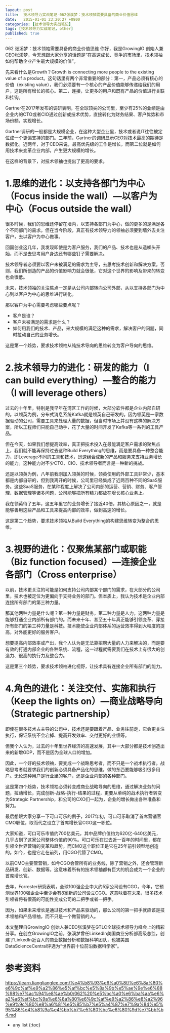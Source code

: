 ```yaml
---
layout: post
title:  技术领导力实战笔记-062张溪梦：技术领袖需要具备的商业价值思维
date:   2015-01-01 23:20:27 +0800
categories: [技术领导力实战笔记]
tags: [技术领导力实战笔记, other]
published: true
---
```




062 张溪梦：技术领袖需要具备的商业价值思维
你好，我是GrowingIO 创始人兼CEO张溪梦，今天想跟大家分享的话题是“在高速成长、竞争的市场里，技术领袖如何帮助企业产生最大规模的价值”。

先来看什么是Growth？Growth is connecting more people to the existing value of a product。这句话里有两个非常重要的部分：第一，产品必须有核心的价值（existing value），我们必须要有一个核心的产品价值能够传递给我们的用户，这是所有增长的核心。第二，连接，让更多的用户和既有产品的价值进行关联和挂钩。

Gartner在2017年发布的调研表明，在全球顶尖的公司里，至少有25%的业绩是由企业内的CTO或者CIO通过创新或技术优势，直接转化为财务结果、客户优势和市场份额，实现增长。

Gartner调研的一般都是大规模企业，在这种大型企业里，技术或者说IT往往被定位成一个更偏支持的部门。三年前，Gartner的调研显示CEO对技术最高的期待是数据化。近两年，对于CEO来说，最高优先级的工作是增长，而第二位就是如何用技术来变革企业内部，产生更大规模的增长。

在这样的背景下，对技术领袖也提出了更高的要求。

# 1.思维的进化：以支持各部门为中心（Focus inside the wall）—以客户为中心（Focus outside the wall）

很多时候，我们的思维还停留在墙内，以支持各部门为中心，做的更多的是满足各个不同部门的需求。但在当今阶段，真正有技术领导力的领袖必须要到墙外去关注客户，去以客户为中心做事。

回国创业这几年，我发现即使是为客户服务，我们的产品、技术也是从造榔头开始，而不是去思考用户身边还有哪些钉子需要解决。

技术领导者必须要以客户未被满足的需求为主导，去思考技术创新和解决方案。否则，我们所创造的产品的价值影响力就会很低，它对这个世界的影响及带来的转变也会很低。

未来，技术领袖的关注焦点一定是从公司内部转向公司外部，从以支持各部门为中心到以客户为中心的思维进行转化。

那以客户为中心需要考虑哪些要点呢？

* 客户是谁？
* 客户未被满足的需求是什么？
* 如何用我们的技术、产品，来大规模的满足这种的需求，解决客户的问题，同时拉动自己的业务增长。

这是第一个趋势，要求技术领袖从纯技术导向的思维转变为客户导向的思维。

# 2.技术领导力的进化：研发的能力（I can build everything）—整合的能力（I will leverage others）

过去的十年里，特别是我早年在湾区工作的时候，大部分软件都是企业内部自研的。以领英为例，分布式消息系统Kafka就是领英自己研发的。因为领英是一家数据驱动的公司，需要工具来处理大量的数据，但当时市场上并没有这样的解决方案，所以工程师们只能自己动手，花了大量的时间开发了Kafka等一系列的工具产品。

但在今天，如果我们想提高效率，真正把技术投入在最能满足客户需求的聚焦点上，我们就不能再保持过去这种Build Everything的思维，而是要具备一种整合能力，即Leverage不同的工具和技术，迅速组合成新的产品和服务来支持业务增长的能力。这种能力对不少CTO、CIO、技术领导者而言是一种新的挑战。

还是以领英为例，八年前我刚加入领英的时候，领英使用的外部工具非常少，基本都是内部自研的，但到我离开的时候，公司里已经集成了近两百种不同的SaaS服务。这些SaaS服务，在某种程度上解决了公司内部的运营、营销、财务、客户管理、数据管理等诸多问题，公司能够把所有精力都放在增长核心业务上。

我在领英待了五年，这五年里它的业务增长了接近40倍，其核心原因之一，就是能够善用这些产品和工具来提高内部的效率，做到高速的增长。

这是第二个趋势，要求技术领袖从Build Everything的构建思维转变为整合的思维。

# 3.视野的进化：仅聚焦某部门或职能 （Biz function focused）—连接企业各部门（Cross enterprise）

以前，技术更关注的可能是如何支持公司内部某个部门的需求，在大部分的公司里，技术也被定位为更偏向于支持业务的部门。但本质上，我认为技术是企业内部连接所有部门的第三种力量。

那其他两种力量是什么呢？第一种力量是财务，第二种力量是人力，这两种力量是能够打通企业内部所有部门的。而未来十年、甚至五十年真正能够引领变革、穿接所有部门的第三种力量是科技。技术能使企业内部体系的运营效率得到大幅度的提高，对外能更好的服务客户。

想要提高内部效率或产出，我个人认为是无法靠招聘大量的人力来解决的，而是要有效的打通内部企业的各种系统、流程，这一过程就需要我们在技术上有很大的创造力、很高的执行力及整合力。

这是第三个趋势，要求技术领袖进化视野，让技术具有连接企业所有部门的能力。

# 4.角色的进化：关注交付、实施和执行（Keep the lights on）—商业战略导向（Strategic partnership）

即使在很多技术占主导的公司中，技术还是要跟着产品、业务往前走，它会更关注执行，保证系统不会宕掉、提高开发效率、交付更好的业绩等。

但我个人认为，过去的十年里世界经济的高速发展，其中一大部分都是技术创造出来的新增GDP，而不是因为全球人口的增加。

因此，一个好的技术领袖，要变成一个战略思考者，而不只是一个战术执行者。战略思考者就要求我们的创新必须具备产品化的思维，做的东西要能够吸引很多用户。无论这种用户是行业里的客户，还是企业内部的各种部门。

这是第四个趋势，技术领袖必须转变成商业战略导向的思维，通过解决业务的问题，拉动增长，完成创新-战略-执行-结果的过程，更要从单纯的战术执行者转变为Strategic Partnership，和公司的CXO们一起为，企业的增长做出各种准备和努力。

最后想跟大家分享一下可口可乐的例子，2017年初，可口可乐取消了首席营销官CMO职位，取而代之设立了首席增长官CGO这一职位。

大家知道，可口可乐市值约700亿美元，其中品牌价值约为620亿-640亿美元，几乎占到了这家公司整体价值的90%。可口可乐在过去近一百年的时间里，都在引领全世界营销的变革和趋势，而CMO这个职位正是它在25年前引领型地创造的。如今，也是它走在前列，用CGO代替了CMO。

以前CMO主要管营销，如今CGO会管所有的业务线，除了营销之外，还会管理新品研发、创新、数据等。这意味着所有的技术领袖都有巨大的机会成为一个企业的首席增长官。

去年，Forrester研究表明，全球100强企业中大约5家公司设有CGO，今年，它预测世界100强企业中至少会有8家新的公司设立CGO。这意味着在未来，很多技术引领者将有很高的可能性变成公司的二把手或者一把手。

因为，如果未来增长是通过技术和产品来驱动的，那么公司的第一把手就应该是技术领袖和产品领袖，而不只是一个做营销的人。

本文整理自GrowingIO 创始人兼CEO张溪梦在GTLC全球技术领导力峰会上的精彩分享。在创立GrowingIO之前，张溪梦曾任LinkedIn美国商业分析部高级总监，创建了LinkedIn近百人的商业数据分析和数据科学团队，也被美国DataScienceCentral评选为“世界前十位前沿数据科学家”。




# 参考资料

https://learn.lianglianglee.com/%e4%b8%93%e6%a0%8f/%e6%8a%80%e6%9c%af%e9%a2%86%e5%af%bc%e5%8a%9b%e5%ae%9e%e6%88%98%e7%ac%94%e8%ae%b0/062%20%e5%bc%a0%e6%ba%aa%e6%a2%a6%ef%bc%9a%e6%8a%80%e6%9c%af%e9%a2%86%e8%a2%96%e9%9c%80%e8%a6%81%e5%85%b7%e5%a4%87%e7%9a%84%e5%95%86%e4%b8%9a%e4%bb%b7%e5%80%bc%e6%80%9d%e7%bb%b4.md

* any list
{:toc}
